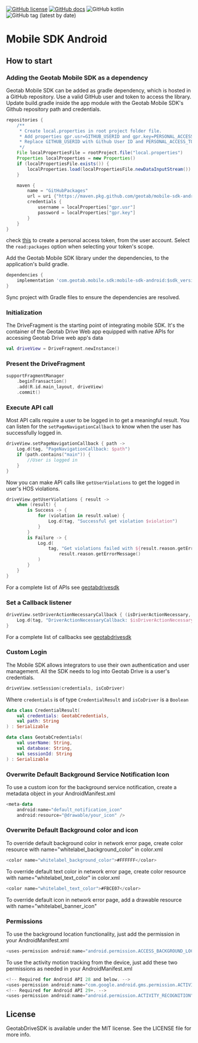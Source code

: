 [![GitHub license](https://img.shields.io/github/license/Geotab/mobile-sdk-android)](https://github.com/Geotab/mobile-sdk-android/blob/main/LICENSE) [![GitHub docs](https://img.shields.io/badge/docs-passing-brightgreen)](https://geotab.github.io/mobile-sdk-android/geotabdrivesdk/) ![GitHub kotlin](https://img.shields.io/badge/Kotlin-1.4.32-brightgreen) ![GitHub tag (latest by date)](https://img.shields.io/github/v/tag/Geotab/mobile-sdk-android?label=release)
# Mobile SDK Android     

## How to start  

### Adding the Geotab Mobile SDK as a dependency  
Geotab Mobile SDK can be added as gradle dependency, which is hosted in a GitHub repository. Use a valid GitHub user and token to access the library.
Update build.gradle inside the app module with the Geotab Mobile SDK's Github repository path and credentials.

``` Groovy
repositories {
    /**
     * Create local.properties in root project folder file.
     * Add properties gpr.usr=GITHUB_USERID and gpr.key=PERSONAL_ACCESS_TOKEN.
     * Replace GITHUB_USERID with Github User ID and PERSONAL_ACCESS_TOKEN with a personal access token for this user.
     */
    File localPropertiesFile = rootProject.file("local.properties")
    Properties localProperties = new Properties()
    if (localPropertiesFile.exists()) {
        localProperties.load(localPropertiesFile.newDataInputStream())
    }

    maven {
        name = "GitHubPackages"
        url = uri {"https://maven.pkg.github.com/geotab/mobile-sdk-android"}
        credentials {
            username = localProperties["gpr.usr"]
            password = localProperties["gpr.key"]
        }
    }
}
```
check [this](https://docs.github.com/en/github/authenticating-to-github/keeping-your-account-and-data-secure/creating-a-personal-access-token#creating-a-token) to create a personal access token, from the user account. Select the `read:packages` option when selecting your token's scope.

Add the Geotab Mobile SDK library under the dependencies, to the application's build gradle.
``` Groovy
dependencies {
    implementation 'com.geotab.mobile.sdk:mobile-sdk-android:$sdk_version'
}
```
Sync project with Gradle files to ensure the dependencies are resolved.

### Initialization

The DriveFragment is the starting point of integrating mobile SDK. It's the container of the Geotab Drive Web app equipped with native APIs for accessing Geotab Drive web app's data
```kotlin
val driveView = DriveFragment.newInstance()  
```

### Present the DriveFragment

```kotlin
supportFragmentManager
    .beginTransaction()
    .add(R.id.main_layout, driveView)
    .commit()
```
### Execute API call

Most API calls require a user to be logged in to get a meaningful result.  You can listen for the `setPageNavigationCallback` to know when the user has successfully logged in.
```kotlin
driveView.setPageNavigationCallback { path ->
    Log.d(tag, "PageNavigationCallback: $path")
    if (path.contains("main")) {
        //User is logged in
    }
}
```
Now you can make API calls like `getUserViolations` to get the logged in user's HOS violations. 
```kotlin
driveView.getUserViolations { result ->
    when (result) {
        is Success -> {
            for (violation in result.value) {
                Log.d(tag, "Successful get violation $violation")
            }
        }
        is Failure -> {
            Log.d(
                tag, "Get violations failed with ${result.reason.getErrorCode()}," +
                    result.reason.getErrorMessage()
            )
        }
    }
}
```  

For a complete list of APIs see [geotabdrivesdk](https://geotab.github.io/mobile-sdk-android/geotabdrivesdk/index.html)

### Set a Callback listener
```kotlin
driveView.setDriverActionNecessaryCallback { (isDriverActionNecessary, driverActionType) ->
    Log.d(tag, "DriverActionNecessaryCallback: $isDriverActionNecessary, $driverActionType ")
}
```

For a complete list of callbacks see [geotabdrivesdk](https://geotab.github.io/mobile-sdk-android/geotabdrivesdk/index.html)
### Custom Login

The Mobile SDK allows integrators to use their own authentication and user management. All the SDK needs to log into Geotab Drive is a user's credentials.

```kotlin
driveView.setSession(credentials, isCoDriver)
```
Where `credentials` is of type `CredentialResult` and `isCoDriver` is a `Boolean`
```kotlin
data class CredentialResult(
    val credentials: GeotabCredentials,
    val path: String
) : Serializable

data class GeotabCredentials(
    val userName: String,
    val database: String,
    val sessionId: String
) : Serializable
``` 

### Overwrite Default Background Service Notification Icon

To use a custom icon for the background service notification, create a metadata object in your AndroidManifest.xml
```kotlin
<meta-data
    android:name="default_notification_icon"
    android:resource="@drawable/your_icon" />
```

### Overwrite Default Background color and icon

To override default background color in network error page, create color resource with name="whitelabel_background_color" in color.xml
```kotlin
<color name="whitelabel_background_color">#FFFFFF</color>
```
To override default text color in network error page, create color resource with name="whitelabel_text_color" in color.xml
```kotlin
<color name="whitelabel_text_color">#FBCE07</color>
```
To override default icon in network error page, add a drawable resource with name="whitelabel_banner_icon"

### Permissions

To use the background location functionality, just add the permission in your AndroidManifest.xml

```kotlin
<uses-permission android:name="android.permission.ACCESS_BACKGROUND_LOCATION" />
```

To use the activity motion tracking from the device, just add these two permissions as needed in your AndroidManifest.xml

```kotlin
<!-- Required for Android API 28 and below. -->
<uses-permission android:name="com.google.android.gms.permission.ACTIVITY_RECOGNITION" />
<!-- Required for Android API 29+. -->
<uses-permission android:name="android.permission.ACTIVITY_RECOGNITION" />
```

## License
GeotabDriveSDK is available under the MIT license. See the LICENSE file for more info. 

